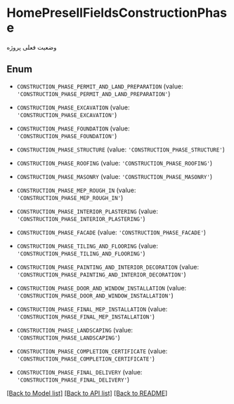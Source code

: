 # HomePresellFieldsConstructionPhase

وضعیت فعلی پروژه

## Enum

* `CONSTRUCTION_PHASE_PERMIT_AND_LAND_PREPARATION` (value: `'CONSTRUCTION_PHASE_PERMIT_AND_LAND_PREPARATION'`)

* `CONSTRUCTION_PHASE_EXCAVATION` (value: `'CONSTRUCTION_PHASE_EXCAVATION'`)

* `CONSTRUCTION_PHASE_FOUNDATION` (value: `'CONSTRUCTION_PHASE_FOUNDATION'`)

* `CONSTRUCTION_PHASE_STRUCTURE` (value: `'CONSTRUCTION_PHASE_STRUCTURE'`)

* `CONSTRUCTION_PHASE_ROOFING` (value: `'CONSTRUCTION_PHASE_ROOFING'`)

* `CONSTRUCTION_PHASE_MASONRY` (value: `'CONSTRUCTION_PHASE_MASONRY'`)

* `CONSTRUCTION_PHASE_MEP_ROUGH_IN` (value: `'CONSTRUCTION_PHASE_MEP_ROUGH_IN'`)

* `CONSTRUCTION_PHASE_INTERIOR_PLASTERING` (value: `'CONSTRUCTION_PHASE_INTERIOR_PLASTERING'`)

* `CONSTRUCTION_PHASE_FACADE` (value: `'CONSTRUCTION_PHASE_FACADE'`)

* `CONSTRUCTION_PHASE_TILING_AND_FLOORING` (value: `'CONSTRUCTION_PHASE_TILING_AND_FLOORING'`)

* `CONSTRUCTION_PHASE_PAINTING_AND_INTERIOR_DECORATION` (value: `'CONSTRUCTION_PHASE_PAINTING_AND_INTERIOR_DECORATION'`)

* `CONSTRUCTION_PHASE_DOOR_AND_WINDOW_INSTALLATION` (value: `'CONSTRUCTION_PHASE_DOOR_AND_WINDOW_INSTALLATION'`)

* `CONSTRUCTION_PHASE_FINAL_MEP_INSTALLATION` (value: `'CONSTRUCTION_PHASE_FINAL_MEP_INSTALLATION'`)

* `CONSTRUCTION_PHASE_LANDSCAPING` (value: `'CONSTRUCTION_PHASE_LANDSCAPING'`)

* `CONSTRUCTION_PHASE_COMPLETION_CERTIFICATE` (value: `'CONSTRUCTION_PHASE_COMPLETION_CERTIFICATE'`)

* `CONSTRUCTION_PHASE_FINAL_DELIVERY` (value: `'CONSTRUCTION_PHASE_FINAL_DELIVERY'`)

[[Back to Model list]](../README.md#documentation-for-models) [[Back to API list]](../README.md#documentation-for-api-endpoints) [[Back to README]](../README.md)


